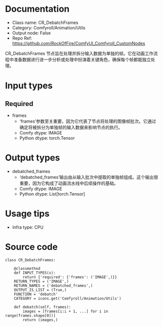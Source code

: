 # Documentation
- Class name: CR_DebatchFrames
- Category: Comfyroll/Animation/Utils
- Output node: False
- Repo Ref: https://github.com/RockOfFire/ComfyUI_Comfyroll_CustomNodes

CR_DebatchFrames 节点旨在处理并拆分输入数据为单独的帧。它在动画工作流程中准备数据进行进一步分析或处理中扮演着关键角色，确保每个帧都能独立处理。

# Input types
## Required
- frames
    - ‘frames’参数至关重要，因为它代表了节点将处理的图像帧批次。它通过确定将被拆分为单独帧的输入数据来影响节点的执行。
    - Comfy dtype: IMAGE
    - Python dtype: torch.Tensor

# Output types
- debatched_frames
    - ‘debatched_frames’输出由从输入批次中提取的单独帧组成。这个输出很重要，因为它构成了动画流水线中后续操作的基础。
    - Comfy dtype: IMAGE
    - Python dtype: List[torch.Tensor]

# Usage tips
- Infra type: CPU

# Source code
```
class CR_DebatchFrames:

    @classmethod
    def INPUT_TYPES(s):
        return {'required': {'frames': ('IMAGE',)}}
    RETURN_TYPES = ('IMAGE',)
    RETURN_NAMES = ('debatched_frames',)
    OUTPUT_IS_LIST = (True,)
    FUNCTION = 'debatch'
    CATEGORY = icons.get('Comfyroll/Animation/Utils')

    def debatch(self, frames):
        images = [frames[i:i + 1, ...] for i in range(frames.shape[0])]
        return (images,)
```